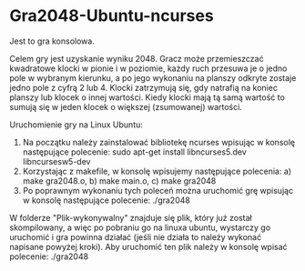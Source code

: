 # Gra2048-Ubuntu-ncurses

Jest to gra konsolowa.

Celem gry jest uzyskanie wyniku 2048. Gracz może przemieszczać kwadratowe klocki w pionie i w poziomie, każdy ruch przesuwa je o jedno pole w wybranym kierunku, a po jego wykonaniu na planszy odkryte zostaje jedno pole z cyfrą 2 lub 4. Klocki zatrzymują się, gdy natrafią na koniec planszy lub klocek o innej wartości. Kiedy klocki mają tą samą wartość to sumują się w jeden klocek o większej (zsumowanej) wartości.

Uruchomienie gry na Linux Ubuntu:
1. Na początku należy zainstalować bibliotekę ncurses wpisując w konsolę następujące polecenie:
  sudo apt-get install libncurses5.dev libncursesw5-dev
2. Korzystając z makefile, w konsolę wpisujemy następujące polecenia:
   a) make gra2048.o,
   b) make main.o,
   c) make gra2048
3. Po poprawnym wykonaniu tych poleceń można uruchomić grę wpisując w konsolę następujące polecenie:
   ./gra2048
   
 W folderze "Plik-wykonywalny" znajduje się plik, który już został skompilowany, a więc po pobraniu go na linuxa ubuntu, wystarczy go uruchomić i gra powinna działać (jeśli nie działa to należy wykonać napisane powyżej kroki). Aby uruchomić ten plik należy w konsolę wpisać polecenie:
  ./gra2048
